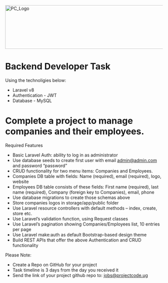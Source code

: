 <img src="https://github.com/ismailasega/projectCode-interview/blob/main/img/pcLogo.png" alt="PC_Logo" width="564" height="140">

# Backend Developer Task

Using the technoligies below:
* Laravel v8
* Authentication - JWT
* Database - MySQL

# Complete a project to manage companies and their employees.

Required Features
* Basic Laravel Auth: ability to log in as administrator
* Use database seeds to create first user with email admin@admin.com and password “password”
* CRUD functionality for two menu items: Companies and Employees.
* Companies DB table with fields: Name (required), email (required), logo, website
* Employees DB table consists of these fields: First name (required), last name (required), Company (foreign key to Companies), email, phone
* Use database migrations to create those schemas above
* Store companies logos in storage/app/public folder
* Use Laravel resource controllers with default methods – index, create, store etc.
* Use Laravel’s validation function, using Request classes
* Use Laravel’s pagination showing Companies/Employees list, 10 entries per page
* Use Laravel make:auth as default Bootstrap-based design theme
* Build REST APIs that offer the above Authentication and CRUD functionality

Please Note:
* Create a Repo on GitHub for your project
* Task timeline is 3 days from the day you received it
* Send the link of your project github repo to: jobs@projectcode.ug
